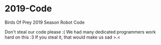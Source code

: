 # 2019-Code
Birds Of Prey 2019 Season Robot Code


Don't steal our code please :(
We had many dedicated programmers work hard on this :3
If you steal it, that would make us sad >.<
